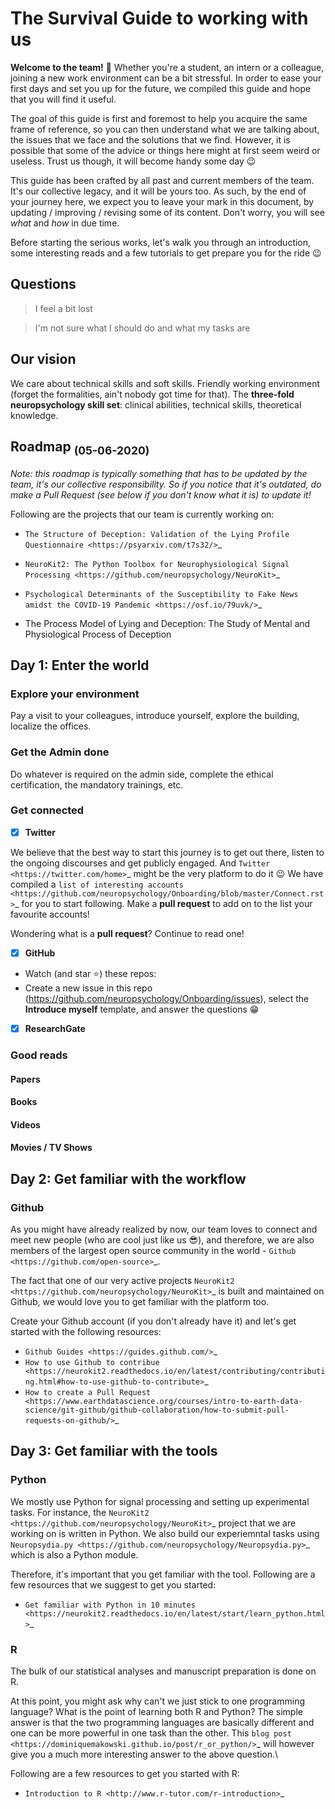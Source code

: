 # The Survival Guide to working with us


**Welcome to the team!** 🎉 Whether you're a student, an intern or a colleague, joining a new work environment can be a bit stressful. In order to ease your first days and set you up for the future, we compiled this guide and hope that you will find it useful.

The goal of this guide is first and foremost to help you acquire the same frame of reference, so you can then understand what we are talking about, the issues that we face and the solutions that we find. However, it is possible that some of the advice or things here might at first seem weird or useless. Trust us though, it will become handy some day 😉

This guide has been crafted by all past and current members of the team. It's our collective legacy, and it will be yours too. As such, by the end of your journey here, we expect you to leave your mark in this document, by updating / improving / revising some of its content. Don't worry, you will see *what* and *how* in due time.

Before starting the serious works, let's walk you through an introduction, some interesting reads and a few tutorials to get prepare you for the ride 😉


## Questions

> I feel a bit lost

> I'm not sure what I should do and what my tasks are



## Our vision

We care about technical skills and soft skills. Friendly working environment (forget the formalities, ain't nobody got time for that). The **three-fold neuropsychology skill set**: clinical abilities, technical skills, theoretical knowledge.


## Roadmap <sub>(05-06-2020)</sub>

*Note: this roadmap is typically something that has to be updated by the team, it's our collective responsibility. So if you notice that it's outdated, do make a Pull Request (see below if you don't know what it is) to update it!*

Following are the projects that our team is currently working on:

- `The Structure of Deception: Validation of the Lying Profile Questionnaire <https://psyarxiv.com/t7s32/>`_

- `NeuroKit2: The Python Toolbox for Neurophysiological Signal Processing <https://github.com/neuropsychology/NeuroKit>`_

- `Psychological Determinants of the Susceptibility to Fake News amidst the COVID-19 Pandemic <https://osf.io/79uvk/>`_

- The Process Model of Lying and Deception: The Study of Mental and Physiological Process of Deception



## Day 1: Enter the world

### Explore your environment

Pay a visit to your colleagues, introduce yourself, explore the building, localize the offices.

### Get the Admin done

Do whatever is required on the admin side, complete the ethical certification, the mandatory trainings, etc. 

### Get connected

- [x] **Twitter**

We believe that the best way to start this journey is to get out there, listen to the ongoing discourses and get publicly engaged. And `Twitter <https://twitter.com/home>`_ might be the very platform to do it 😉
We have compiled a `list of interesting accounts <https://github.com/neuropsychology/Onboarding/blob/master/Connect.rst>`_ for you to start following. Make a **pull request** to add on to the list your favourite accounts! 

Wondering what is a **pull request**? Continue to read one!


- [x] **GitHub**

- Watch (and star :star:) these repos:
- Create a new issue in this repo (https://github.com/neuropsychology/Onboarding/issues), select the **Introduce myself** template, and answer the questions 😁


- [x] **ResearchGate**


### Good reads



#### Papers

#### Books

#### Videos

#### Movies / TV Shows





## Day 2: Get familiar with the workflow



### Github

As you might have already realized by now, our team loves to connect and meet new people (who are cool just like us 😎), and therefore, we are also members of the largest open source community in the world - `Github <https://github.com/open-source>`_.

The fact that one of our very active projects `NeuroKit2 <https://github.com/neuropsychology/NeuroKit>`_ is built and maintained on Github, we would love you to get familiar with the platform too. 

Create your Github account (if you don't already have it) and let's get started with the following resources:

- `Github Guides <https://guides.github.com/>`_
- `How to use Github to contribue <https://neurokit2.readthedocs.io/en/latest/contributing/contributing.html#how-to-use-github-to-contribute>`_
- `How to create a Pull Request <https://www.earthdatascience.org/courses/intro-to-earth-data-science/git-github/github-collaboration/how-to-submit-pull-requests-on-github/>`_






## Day 3: Get familiar with the tools


### Python

We mostly use Python for signal processing and setting up experimental tasks. For instance, the `NeuroKit2 <https://github.com/neuropsychology/NeuroKit>`_ project that we are working on is written in Python. 
We also build our experiemntal tasks using `Neuropsydia.py <https://github.com/neuropsychology/Neuropsydia.py>`_ which is also a Python module. 

Therefore, it's important that you get familiar with the tool. Following are a few resources that we suggest to get you started: 

- `Get familiar with Python in 10 minutes <https://neurokit2.readthedocs.io/en/latest/start/learn_python.html>`_

### R

The bulk of our statistical analyses and manuscript preparation is done on R. 

At this point, you might ask why can't we just stick to one programming language? What is the point of learning both R and Python? 
The simple answer is that the two programming languages are basically different and one can be more powerful in one task than the other.
This `blog post <https://dominiquemakowski.github.io/post/r_or_python/>`_ will however give you a much more interesting answer to the above question.\

Following are a few resources to get you started with R:

- `Introduction to R <http://www.r-tutor.com/r-introduction>`_


